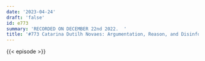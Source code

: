 ```yaml
---
date: '2023-04-24'
draft: 'false'
id: e773
summary: 'RECORDED ON DECEMBER 22nd 2022.  '
title: '#773 Catarina Dutilh Novaes: Argumentation, Reason, and Disinformation'
---
```

{{< episode >}}

